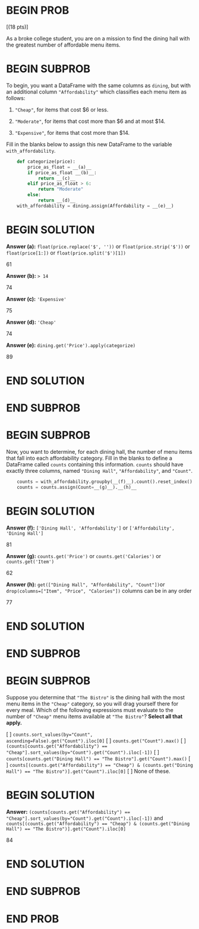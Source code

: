 # BEGIN PROB

\[(18 pts)\]

As a broke college student, you are on a mission to find the dining hall
with the greatest number of affordable menu items.

# BEGIN SUBPROB

To begin, you want a DataFrame with the same columns as `dining`, but
with an additional column `"Affordability"` which classifies each menu
item as follows:

1.  `"Cheap"`, for items that cost \$6 or less.

2.  `"Moderate"`, for items that cost more than \$6 and at most \$14.

3.  `"Expensive"`, for items that cost more than \$14.

Fill in the blanks below to assign this new DataFrame to the variable
`with_affordability`.

```py
    def categorize(price):
        price_as_float = __(a)__  
        if price_as_float __(b)__:
            return __(c)__
        elif price_as_float > 6:
            return "Moderate"
        else:
            return __(d)__
    with_affordability = dining.assign(Affordability = __(e)__)
```

# BEGIN SOLUTION

**Answer (a):** `float(price.replace('$', ''))` or `float(price.strip('$'))` or `float(price[1:])` or `float(price.split('$')[1])`

<average>61</average>

**Answer (b):** `> 14`

<average>74</average>

**Answer (c):** `'Expensive'`

<average>75</average>

**Answer (d):** `'Cheap'`

<average>74</average>

**Answer (e):** `dining.get('Price').apply(categorize)`

<average>89</average>

# END SOLUTION

# END SUBPROB

# BEGIN SUBPROB

Now, you want to determine, for each dining hall, the number of menu
items that fall into each affordability category. Fill in the blanks to
define a DataFrame called `counts` containing this information. `counts`
should have exactly three columns, named `"Dining Hall"`,
`"Affordability"`, and `"Count"`.

```py
    counts = with_affordability.groupby(__(f)__).count().reset_index()
    counts = counts.assign(Count=__(g)__).__(h)__
```

# BEGIN SOLUTION

**Answer (f):** `['Dining Hall', 'Affordability']` or `['Affordability', 'Dining Hall']`

<average>81</average>

**Answer (g):** `counts.get('Price')` or `counts.get('Calories')` or `counts.get('Item')`

<average>62</average>

**Answer (h):** `get(["Dining Hall", "Affordability", "Count"])`or `drop(columns=["Item", "Price", "Calories"])` columns can be in any order

<average>77</average>

# END SOLUTION

# END SUBPROB

# BEGIN SUBPROB

Suppose you determine that `"The Bistro"` is the dining hall with the
most menu items in the `"Cheap"` category, so you will drag yourself
there for every meal. Which of the following expressions must evaluate
to the number of `"Cheap"` menu items available at `"The Bistro"`?
**Select all that apply.**

[ ] `counts.sort_values(by="Count", ascending=False).get("Count").iloc[0]`
[ ] `counts.get("Count").max()`
[ ] `(counts[counts.get("Affordability") == "Cheap"].sort_values(by="Count").get("Count").iloc[-1])`
[ ] `counts[counts.get("Dining Hall") == "The Bistro"].get("Count").max()`
[ ] `counts[(counts.get("Affordability") == "Cheap") & (counts.get("Dining Hall") == "The Bistro")].get("Count").iloc[0]`
[ ] None of these.

# BEGIN SOLUTION

**Answer:** `(counts[counts.get("Affordability") == "Cheap"].sort_values(by="Count").get("Count").iloc[-1])` and `counts[(counts.get("Affordability") == "Cheap") & (counts.get("Dining Hall") == "The Bistro")].get("Count").iloc[0]`

<average>84</average>

# END SOLUTION

# END SUBPROB

# END PROB